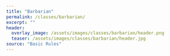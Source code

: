 ```yaml
---
title: "Barbarian"
permalink: /classes/barbarian/
excerpt: ""
header:
  overlay_image: /assets/images/classes/barbarian/header.png
  teaser: /assets/images/classes/barbarian/header.jpg
source: "Basic Rules"
---
```

